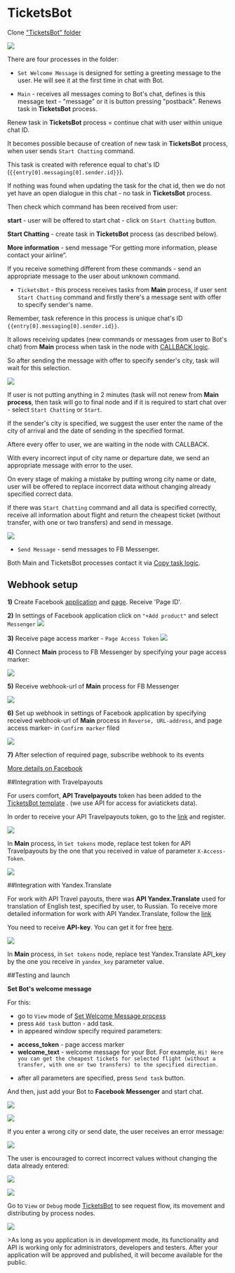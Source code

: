 # TicketsBot

Clone ["TicketsBot" folder](https://admin.corezoid.com/folder/conv/8838)

![](../img/facebook/copy.jpg)

There are four processes in the folder:

* `Set Welcome Message` is designed for setting a greeting message to the user. He will see it at the first time in chat with Bot.

* `Main` - receives all messages coming to Bot's chat, defines is this message text - "message" or it is button pressing "postback". Renews task in **TicketsBot** process.

Renew task in **TicketsBot** process = continue chat with user within unique chat ID.

It becomes possible because of creation of new task in **TicketsBot** process, when user sends `Start Chatting` command.

This task is created with reference equal to chat's ID (`{{entry[0].messaging[0].sender.id}}`).

If nothing was found when updating the task for the chat id, then we do not yet have an open dialogue in this chat - no task in **TicketsBot** process.

Then check which command has been received from user:

  **start** - user will be offered to start chat - click on `Start Chatting` button.

  **Start Chatting** - create task in **TicketsBot** process (as described below).

  **More information** - send message “For getting more information, please contact your airline”.

If you receive something different from these commands - send an appropriate message to the user about unknown command.

* `TicketsBot` - this process receives tasks from **Main** process, if user sent `Start Chatting` command and firstly there's a message sent with offer to specify sender's name.

Remember, task reference in this process is unique chat's ID `{{entry[0].messaging[0].sender.id}}`.

It allows receiving updates (new commands or messages from user to Bot's chat) from **Main** process when task in the node with [CALLBACK logic](https://doc.corezoid.com/en/interface/nodes/callback.html).

So after sending the message with offer to specify sender's city, task will wait for this selection.

![](../img/facebook/callback.jpg)

If user is not putting anything in 2 minutes (task will not renew from **Main process**, then task will go to final node and if it is required to start chat over - select `Start Chatting` or `Start`.

If the sender's city is specified, we suggest the user enter the name of the city of arrival and the date of sending in the specified format.

Aftere every offer to user, we are waiting in the node with CALLBACK.

With every incorrect input of city name or departure date, we send an appropriate message with error to the user.

On every stage of making a mistake by putting wrong city name or date, user will be offered to replace incorrect data without changing already specified correct data.

If there was `Start Chatting` command and all data is specified correctly, receive all information about flight and return the cheapest ticket (without transfer, with one or two transfers) and send in message.

![](../img/facebook/final.jpg)

* `Send Message` - send messages to FB Messenger.

Both Main and TicketsBot processes contact it via [Copy task logic](https://doc.corezoid.com/en/interface/nodes/copy.html).

## Webhook setup

**1)** Create Facebook [application](https://developers.facebook.com/quickstarts/?platform=web) and [page](https://www.facebook.com/pages/create/). Receive 'Page ID'.

**2)** In settings of Facebook application click on `"+Add product"` and select `Messenger`
![](../img/facebook/app_fb.jpg)

**3)** Receive page access marker - `Page Access Token`
![](../img/facebook/marker.jpg)

**4)** Connect **Main** process to FB Messenger by specifying your page access marker:

![](../img/facebook/fb_webhook.gif)

**5)** Receive webhook-url of **Main** process for FB Messenger

![](../img/facebook/wh.jpg)

**6)** Set up webhook in settings of Facebook application by specifying received webhook-url of **Main** process in `Reverse, URL-address`, and page access marker- in `Confirm marker` filed

![](../img/fb_botweather_hook.png)

**7)** After selection of required page, subscribe webhook to its events

[More details on Facebook](https://developers.facebook.com/docs/messenger-platform/product-overview)


##Integration with Travelpayouts

For users comfort, **API Travelpayouts** token has been added to the [TicketsBot template](https://admin.corezoid.com/editor/126761/211905) .
(we use API for access for aviatickets data).

In order to receive your API Travelpayouts token, go to the [link](https://www.travelpayouts.com/developers/api) and register.

![](../img/facebook/token_api.jpg)

In **Main** process, in `Set tokens` mode, replace test token for API Travelpayouts by the one that you received in value of parameter `X-Access-Token`.

![](../img/facebook/set.jpg)

##Integration with Yandex.Translate

For work with API Travel payouts, there was **API Yandex.Translate** used for translation of English test, specified by user, to Russian.
To receive more detailed information for work with API Yandex.Translate, follow the [link](https://tech.yandex.ru/translate/doc/dg/reference/translate-docpage/)

You need to receive **API-key**. You can get it for free [here](https://tech.yandex.ru/keys/get/?service=trnsl).

![](../img/facebook/key.jpg)

In **Main** process, in `Set tokens` node, replace test Yandex.Translate API_key by the one you receive in `yandex_key` parameter value.

##Testing and launch

**Set Bot's welcome message**

For this:
- go to `View` mode of [Set Welcome Message process](https://admin.corezoid.com/editor/126761/211907)
- press `Add task` button - add task.
- in appeared window specify required parameters:
* **access_token** - page access marker
* **welcome_text** - welcome message for your Bot. For example, `Hi! Here you can get the cheapest tickets for selected flight (without a transfer, with one or two transfers) to the specified direction.`
- after all parameters are specified, press `Send task` button.

And then, just add your Bot to **Facebook Messenger** and start chat.

![](../img/facebook/scr1.jpg)

![](../img/facebook/scr2.jpg)

If you enter a wrong city or send date, the user receives an error message:

![](../img/facebook/scr3.jpg)

The user is encouraged to correct incorrect values without changing the data already entered:

![](../img/facebook/scr4.jpg)

![](../img/facebook/scr5.jpg)

Go to `View` or `Debug` mode [TicketsBot](https://admin.corezoid.com/editor/126761/211905) to see request flow, its movement and distributing by process nodes.

![](../img/facebook/view.jpg)

&gt;As long as you application is in development mode, its functionality and API is working only for administrators, developers and testers. After your application will be approved and published, it will become available for the public.